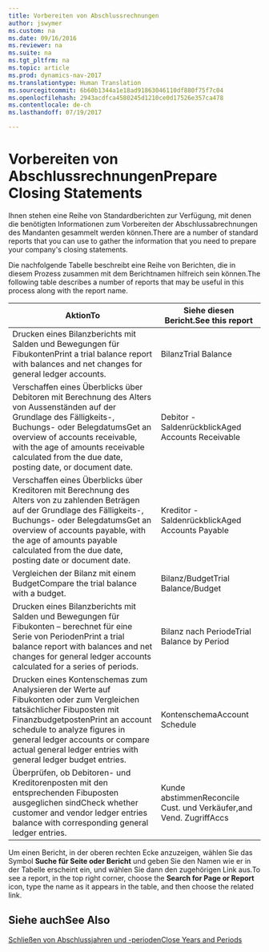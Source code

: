 ```yaml
---
title: Vorbereiten von Abschlussrechnungen
author: jswymer
ms.custom: na
ms.date: 09/16/2016
ms.reviewer: na
ms.suite: na
ms.tgt_pltfrm: na
ms.topic: article
ms.prod: dynamics-nav-2017
ms.translationtype: Human Translation
ms.sourcegitcommit: 6b60b1344a1e18ad91863046110df880f75f7c04
ms.openlocfilehash: 2943acdfca4580245d1210ce0d17526e357ca478
ms.contentlocale: de-ch
ms.lasthandoff: 07/19/2017

---
```

# <a name="prepare-closing-statements"></a><span data-ttu-id="4f07c-102">Vorbereiten von Abschlussrechnungen</span><span class="sxs-lookup"><span data-stu-id="4f07c-102">Prepare Closing Statements</span></span>
<span data-ttu-id="4f07c-103">Ihnen stehen eine Reihe von Standardberichten zur Verfügung, mit denen die benötigten Informationen zum Vorbereiten der Abschlussabrechnungen des Mandanten gesammelt werden können.</span><span class="sxs-lookup"><span data-stu-id="4f07c-103">There are a number of standard reports that you can use to gather the information that you need to prepare your company's closing statements.</span></span>

<span data-ttu-id="4f07c-104">Die nachfolgende Tabelle beschreibt eine Reihe von Berichten, die in diesem Prozess zusammen mit dem Berichtnamen hilfreich sein können.</span><span class="sxs-lookup"><span data-stu-id="4f07c-104">The following table describes a number of reports that may be useful in this process along with the report name.</span></span>


|<span data-ttu-id="4f07c-105">Aktion</span><span class="sxs-lookup"><span data-stu-id="4f07c-105">To</span></span>     |<span data-ttu-id="4f07c-106">Siehe diesen Bericht.</span><span class="sxs-lookup"><span data-stu-id="4f07c-106">See this report</span></span>       |
|-------|----------------------|
|<span data-ttu-id="4f07c-107">Drucken eines Bilanzberichts mit Salden und Bewegungen für Fibukonten</span><span class="sxs-lookup"><span data-stu-id="4f07c-107">Print a trial balance report with balances and net changes for general ledger accounts.</span></span>|<span data-ttu-id="4f07c-108">Bilanz</span><span class="sxs-lookup"><span data-stu-id="4f07c-108">Trial Balance</span></span>|
|<span data-ttu-id="4f07c-109">Verschaffen eines Überblicks über Debitoren mit Berechnung des Alters von Aussenständen auf der Grundlage des Fälligkeits-, Buchungs- oder Belegdatums</span><span class="sxs-lookup"><span data-stu-id="4f07c-109">Get an overview of accounts receivable, with the age of amounts receivable calculated from the due date, posting date, or document date.</span></span>|<span data-ttu-id="4f07c-110">Debitor - Saldenrückblick</span><span class="sxs-lookup"><span data-stu-id="4f07c-110">Aged Accounts Receivable</span></span>|
|<span data-ttu-id="4f07c-111">Verschaffen eines Überblicks über Kreditoren mit Berechnung des Alters von zu zahlenden Beträgen auf der Grundlage des Fälligkeits-, Buchungs- oder Belegdatums</span><span class="sxs-lookup"><span data-stu-id="4f07c-111">Get an overview of accounts payable, with the age of amounts payable calculated from the due date, posting date or document date.</span></span>|<span data-ttu-id="4f07c-112">Kreditor - Saldenrückblick</span><span class="sxs-lookup"><span data-stu-id="4f07c-112">Aged Accounts Payable</span></span>|
|<span data-ttu-id="4f07c-113">Vergleichen der Bilanz mit einem Budget</span><span class="sxs-lookup"><span data-stu-id="4f07c-113">Compare the trial balance with a budget.</span></span>|<span data-ttu-id="4f07c-114">Bilanz/Budget</span><span class="sxs-lookup"><span data-stu-id="4f07c-114">Trial Balance/Budget</span></span>|
|<span data-ttu-id="4f07c-115">Drucken eines Bilanzberichts mit Salden und Bewegungen für Fibukonten – berechnet für eine Serie von Perioden</span><span class="sxs-lookup"><span data-stu-id="4f07c-115">Print a trial balance report with balances and net changes for general ledger accounts calculated for a series of periods.</span></span>|<span data-ttu-id="4f07c-116">Bilanz nach Periode</span><span class="sxs-lookup"><span data-stu-id="4f07c-116">Trial Balance by Period</span></span>|
|<span data-ttu-id="4f07c-117">Drucken eines Kontenschemas zum Analysieren der Werte auf Fibukonten oder zum Vergleichen tatsächlicher Fibuposten mit Finanzbudgetposten</span><span class="sxs-lookup"><span data-stu-id="4f07c-117">Print an account schedule to analyze figures in general ledger accounts or compare actual general ledger entries with general ledger budget entries.</span></span>|<span data-ttu-id="4f07c-118">Kontenschema</span><span class="sxs-lookup"><span data-stu-id="4f07c-118">Account Schedule</span></span>|
|<span data-ttu-id="4f07c-119">Überprüfen, ob Debitoren- und Kreditorenposten mit den entsprechenden Fibuposten ausgeglichen sind</span><span class="sxs-lookup"><span data-stu-id="4f07c-119">Check whether customer and vendor ledger entries balance with corresponding general ledger entries.</span></span>|<span data-ttu-id="4f07c-120">Kunde abstimmen</span><span class="sxs-lookup"><span data-stu-id="4f07c-120">Reconcile Cust.</span></span> <span data-ttu-id="4f07c-121">und Verkäufer,</span><span class="sxs-lookup"><span data-stu-id="4f07c-121">and Vend.</span></span> <span data-ttu-id="4f07c-122">Zugriff</span><span class="sxs-lookup"><span data-stu-id="4f07c-122">Accs</span></span>|
<span data-ttu-id="4f07c-123">Um einen Bericht, in der oberen rechten Ecke anzuzeigen, wählen Sie das Symbol **Suche für Seite oder Bericht** und geben Sie den Namen wie er in der Tabelle erscheint ein, und wählen Sie dann den zugehörigen Link aus.</span><span class="sxs-lookup"><span data-stu-id="4f07c-123">To see a report, in the top right corner, choose the **Search for Page or Report** icon, type the name as it appears in the table, and then choose the related link.</span></span>
## <a name="see-also"></a><span data-ttu-id="4f07c-124">Siehe auch</span><span class="sxs-lookup"><span data-stu-id="4f07c-124">See Also</span></span>
[<span data-ttu-id="4f07c-125">Schließen von Abschlussjahren und -perioden</span><span class="sxs-lookup"><span data-stu-id="4f07c-125">Close Years and Periods</span></span>](year-close-years-periods.md)


